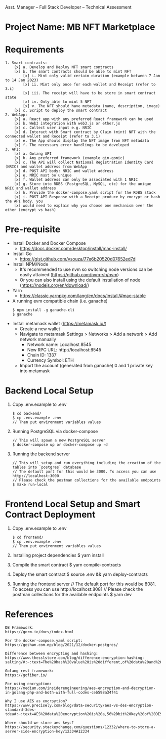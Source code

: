 Asst. Manager – Full Stack Developer – Technical Assessment

# Project Name: MB NFT Marketplace

# Requirements

```
1. Smart contracts:
    [x] a. Develop and Deploy NFT smart contracts
    [x] b. The smart contracts should be able to mint NFT
        [x] i. Mint only valid certain duration (example between 7 Jan to 14 Jan 2023)
        [x] ii. Mint only once for each wallet and Receipt (refer to 3.i)
        [x] iii. The receipt will have to be store in smart contract state
        [x] iv. Only able to mint 5 NFT
        [x] v. The NFT should have metadata (name, description, image)
    [x] c. Script to deploy the smart contract
2. WebApp:
    [x] a. React app with any preferred React framework can be used
    [x] b. Web3 integration with web3.js or ether.js
    [x] c. Collect user input e.g. NRIC
    [x] d. Interact with Smart contract by Claim (mint) NFT with the connected wallet and Receipt (refer to 3.i)
    [x] e. The App should display the NFT image from NFT metadata
    [x] f. The necessary error handlings to be developed
3. API:
    [x] a. Golang API
    [x] b. Any preferred framework (example gin-gonic)
    [x] c. The API will collect National Registration Identity Card (NRIC) and wallet address from WebApp
    [x] d. POST API body: NRIC and wallet address
    [x] e. NRIC must be unique
    [x] f. Wallet address can only be associated with 1 NRIC
    [x] g. Store into RDBS (PostgreSQL, MySQL, etc) for the unique NRIC and wallet address
    [x] h. Provide the docker-compose.yaml script for the RDBS stack
    [x] i. POST API Response with a Receipt produce by encrypt or hash the API body, you
    [x] would need to explain why you choose one mechanism over the other (encrypt vs hash)

```

# Pre-requisite

-   Install Docker and Docker Compose
    -   https://docs.docker.com/desktop/install/mac-install/
-   Install Go
    -   https://gist.github.com/vsouza/77e6b20520d07652ed7d
-   Install NPM/Node
    -   It's recommended to use nvm so switching node versions can be easily attained (https://github.com/nvm-sh/nvm)
    -   Or you can also install using the default installation of node (https://nodejs.org/en/download/)
-   Yarn
    -   https://classic.yarnpkg.com/lang/en/docs/install/#mac-stable
-   A running evm compatible chain (i.e. ganache)
    ```
    $ npm install -g ganache-cli
    $ ganache
    ```
-   Install metamask wallet (https://metamask.io/)
    -   Create a new wallet
    -   Navigate to metamask Settings > Networks > Add a network > Add network manually
        -   Network name: Localhost 8545
        -   New RPC URL: http://localhost:8545
        -   Chain ID: 1337
        -   Currency Symbol: ETH
    -   Import the account (generated from ganache) 0 and 1 private key into metamask

# Backend Local Setup

1. Copy .env.example to .env

    ```
    $ cd backend/
    $ cp .env.example .env
    // Then put environment variables values
    ```

2. Running PostgreSQL via docker-compose

    ```
    // This will spawn a new PostgreSQL server
    $ docker-compose up or docker-compose up -d
    ```

3. Running the backend server
    ```
    // This will setup and run everything including the creation of the tables into `postgres` database
    // The default port for this would be 3000. To access you can use http://localhost:3000
    // Please check the postman collections for the available endpoints
    $ make run-local
    ```

# Frontend Local Setup and Smart Contract Deployment

1. Copy .env.example to .env

    ```
    $ cd frontend/
    $ cp .env.example .env
    // Then put environment variables values
    ```

2. Installing project dependencies
   $ yarn install

3. Compile the smart contract
   $ yarn compile-contracts

4. Deploy the smart contract
   $ source .env && yarn deploy-contracts

5. Running the frontend server
   // The default port for this would be 8081. To access you can use http://localhost:8081
   // Please check the postman collections for the available endpoints
   $ yarn dev

# References

```
DB Framework:
https://gorm.io/docs/index.html

For the docker-compose.yaml script:
https://geshan.com.np/blog/2021/12/docker-postgres/

Difference between encrypting and hashing:
https://www.thesslstore.com/blog/difference-encryption-hashing-salting/#:~:text=The%20hash%20value%20is%20different,of%20data%20and%20altering%20it.

Golang rest framework:
https://gofiber.io/

For using encryption:
https://medium.com/insiderengineering/aes-encryption-and-decryption-in-golang-php-and-both-with-full-codes-ceb598a34f41

Why I use AES as encrpytion?
https://www.precisely.com/blog/data-security/aes-vs-des-encryption-standard-3des-tdea#:~:text=AES%20data%20encryption%20is%20a,56%2Dbit%20key%20of%20DES.

Where should we store aes keys?
https://security.stackexchange.com/questions/12332/where-to-store-a-server-side-encryption-key/12334#12334
```
